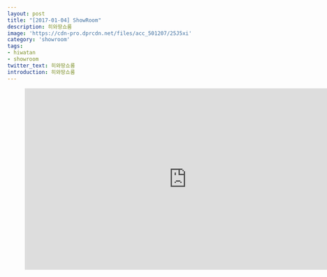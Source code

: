 ```yaml
---
layout: post
title: "[2017-01-04] ShowRoom"
description: 히와땅쇼룸
image: 'https://cdn-pro.dprcdn.net/files/acc_501207/25J5xi'
category: 'showroom'
tags:
- hiwatan
- showroom
twitter_text: 히와땅쇼룸
introduction: 히와땅쇼룸
---
```

<figure class="video_container">
<iframe width="740" height="416" src="https://serviceapi.nmv.naver.com/flash/convertIframeTag.nhn?vid=3A3D7FA2CBEE8160AD2ABB16F34AC9175D92&outKey=V1210c5dc441f6b3527ce57aa820458275cd747995daf3c4870c157aa820458275cd7" frameborder="no" scrolling="no" webkitallowfullscreen mozallowfullscreen allowfullscreen></iframe>
</figure>

